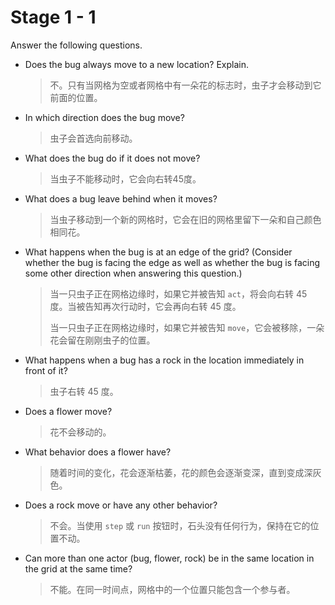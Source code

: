 # Stage 1 - 1

Answer the following questions.

- Does the bug always move to a new location? Explain.

    > 不。只有当网格为空或者网格中有一朵花的标志时，虫子才会移动到它前面的位置。

- In which direction does the bug move?

    > 虫子会首选向前移动。

- What does the bug do if it does not move?

    > 当虫子不能移动时，它会向右转45度。

- What does a bug leave behind when it moves?

    > 当虫子移动到一个新的网格时，它会在旧的网格里留下一朵和自己颜色相同花。

- What happens when the bug is at an edge of the grid? (Consider whether the bug is facing the edge as well as whether the bug is facing some other direction when answering this question.)

    > 当一只虫子正在网格边缘时，如果它并被告知 `act`，将会向右转 45 度。当被告知再次行动时，它会再向右转 45 度。
    >
    > 当一只虫子正在网格边缘时，如果它并被告知 `move`，它会被移除，一朵花会留在刚刚虫子的位置。

- What happens when a bug has a rock in the location immediately in front of it?

    > 虫子右转 45 度。

- Does a flower move?

    > 花不会移动的。

- What behavior does a flower have?

    > 随着时间的变化，花会逐渐枯萎，花的颜色会逐渐变深，直到变成深灰色。

- Does a rock move or have any other behavior?

    > 不会。当使用 `step` 或 `run` 按钮时，石头没有任何行为，保持在它的位置不动。

- Can more than one actor (bug, flower, rock) be in the same location in the grid at the same time?

    > 不能。在同一时间点，网格中的一个位置只能包含一个参与者。